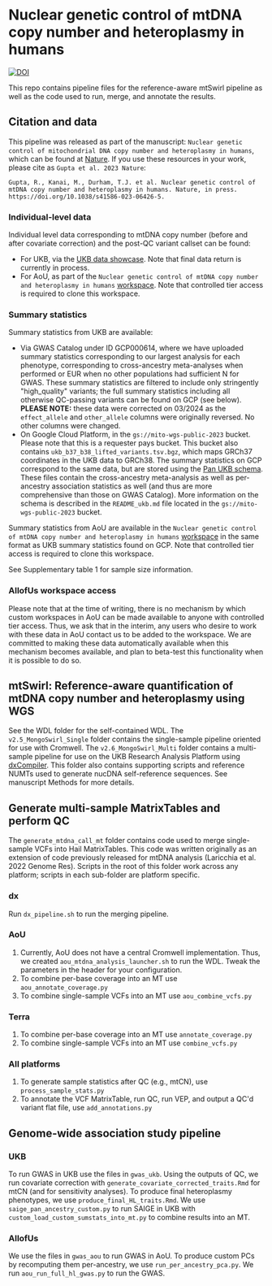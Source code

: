 # Nuclear genetic control of mtDNA copy number and heteroplasmy in humans
[![DOI](https://zenodo.org/badge/448948131.svg)](https://zenodo.org/badge/latestdoi/448948131)

This repo contains pipeline files for the reference-aware mtSwirl pipeline as well as the code used to run, merge, and annotate the results.

## Citation and data

This pipeline was released as part of the manuscript: `Nuclear genetic control of mitochondrial DNA copy number and heteroplasmy in humans`, which can be found at [Nature](https://www.nature.com/articles/s41586-023-06426-5). If you use these resources in your work, please cite as `Gupta et al. 2023 Nature`:

```
Gupta, R., Kanai, M., Durham, T.J. et al. Nuclear genetic control of mtDNA copy number and heteroplasmy in humans. Nature, in press. https://doi.org/10.1038/s41586-023-06426-5.
```

### Individual-level data

Individual level data corresponding to mtDNA copy number (before and after covariate correction) and the post-QC variant callset can be found:

- For UKB, via the [UKB data showcase](https://biobank.ndph.ox.ac.uk/ukb/). Note that final data return is currently in process.
- For AoU, as part of the `Nuclear genetic control of mtDNA copy number and heteroplasmy in humans` [workspace](https://workbench.researchallofus.org/workspaces/aou-rw-3273c7f0/nucleargeneticcontrolofmtdnacopynumberandheteroplasmyinhumans/data). Note that controlled tier access is required to clone this workspace.

### Summary statistics

Summary statistics from UKB are available:

- Via GWAS Catalog under ID GCP000614, where we have uploaded summary statistics corresponding to our largest analysis for each phenotype, corresponding to cross-ancestry meta-analyses when performed or EUR when no other populations had sufficient N for GWAS. These summary statistics are filtered to include only stringently "high_quality" variants; the full summary statistics including all otherwise QC-passing variants can be found on GCP (see below). **PLEASE NOTE:** these data were corrected on 03/2024 as the `effect_allele` and `other_allele` columns were originally reversed. No other columns were changed.
- On Google Cloud Platform, in the `gs://mito-wgs-public-2023` bucket. Please note that this is a requester pays bucket. This bucket also contains `ukb_b37_b38_lifted_variants.tsv.bgz`, which maps GRCh37 coordinates in the UKB data to GRCh38. The summary statistics on GCP correspond to the same data, but are stored using the [Pan UKB schema](https://pan.ukbb.broadinstitute.org/docs/per-phenotype-files#per-phenotype-files). These files contain the cross-ancestry meta-analysis as well as per-ancestry association statistics as well (and thus are more comprehensive than those on GWAS Catalog). More information on the schema is described in the `README_ukb.md` file located in the `gs://mito-wgs-public-2023` bucket.

Summary statistics from AoU are available in the `Nuclear genetic control of mtDNA copy number and heteroplasmy in humans` [workspace](https://workbench.researchallofus.org/workspaces/aou-rw-3273c7f0/nucleargeneticcontrolofmtdnacopynumberandheteroplasmyinhumans/data) in the same format as UKB summary statistics found on GCP. Note that controlled tier access is required to clone this workspace.

See Supplementary table 1 for sample size information.

### AllofUs workspace access

Please note that at the time of writing, there is no mechanism by which custom workspaces in AoU can be made available to anyone with controlled tier access. Thus, we ask that in the interim, any users who desire to work with these data in AoU contact us to be added to the workspace. We are committed to making these data automatically available when this mechanism becomes available, and plan to beta-test this functionality when it is possible to do so.

## mtSwirl: Reference-aware quantification of mtDNA copy number and heteroplasmy using WGS

See the WDL folder for the self-contained WDL. The `v2.5_MongoSwirl_Single` folder contains the single-sample pipeline oriented for use with Cromwell. The `v2.6_MongoSwirl_Multi` folder contains a multi-sample pipeline for use on the UKB Research Analysis Platform using [dxCompiler](https://github.com/dnanexus/dxCompiler). This folder also contains supporting scripts and reference NUMTs used to generate nucDNA self-reference sequences. See manuscript Methods for more details.

## Generate multi-sample MatrixTables and perform QC

The `generate_mtdna_call_mt` folder contains code used to merge single-sample VCFs into Hail MatrixTables. This code was written originally as an extension of code previously released for mtDNA analysis (Laricchia et al. 2022 Genome Res). Scripts in the root of this folder work across any platform; scripts in each sub-folder are platform specific.

### dx

Run `dx_pipeline.sh` to run the merging pipeline.

### AoU

1. Currently, AoU does not have a central Cromwell implementation. Thus, we created `aou_mtdna_analysis_launcher.sh` to run the WDL. Tweak the parameters in the header for your configuration.
2. To combine per-base coverage into an MT use `aou_annotate_coverage.py`
3. To combine single-sample VCFs into an MT use `aou_combine_vcfs.py`

### Terra

1. To combine per-base coverage into an MT use `annotate_coverage.py`
2. To combine single-sample VCFs into an MT use `combine_vcfs.py`

### All platforms

1. To generate sample statistics after QC (e.g., mtCN), use `process_sample_stats.py`
2. To annotate the VCF MatrixTable, run QC, run VEP, and output a QC'd variant flat file, use `add_annotations.py`

## Genome-wide association study pipeline

### UKB

To run GWAS in UKB use the files in `gwas_ukb`. Using the outputs of QC, we run covariate correction with `generate_covariate_corrected_traits.Rmd` for mtCN (and for sensitivity analyses). To produce final heteroplasmy phenotypes, we use `produce_final_HL_traits.Rmd`. We use `saige_pan_ancestry_custom.py` to run SAIGE in UKB with `custom_load_custom_sumstats_into_mt.py` to combine results into an MT.

### AllofUs

We use the files in `gwas_aou` to run GWAS in AoU. To produce custom PCs by recomputing them per-ancestry, we use `run_per_ancestry_pca.py`. We run `aou_run_full_hl_gwas.py` to run the GWAS.
